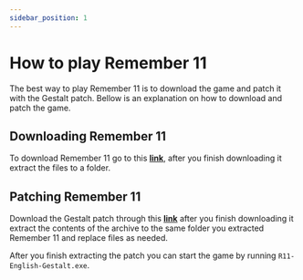 ```yaml
---
sidebar_position: 1
---
```


# How to play Remember 11

The best way to play Remember 11 is to download the game and patch it with the Gestalt patch. Bellow is an explanation on how to download and patch the game.

## Downloading Remember 11

To download Remember 11 go to this **[link](https://elasticbeanstalk-us-east-1-122562843908.s3.amazonaws.com/Remember_11_The_Age_of_Infinity_Win_Preinstalled_JP.EN.zip)**, after you finish downloading it extract the files to a folder.

## Patching Remember 11

Download the Gestalt patch through this **[link](https://elasticbeanstalk-us-east-1-122562843908.s3.amazonaws.com/R11-Gestalt-v1.2.1.zip)** after you finish downloading it extract the contents of the archive to the same folder you extracted Remember 11 and replace files as needed.

After you finish extracting the patch you can start the game by running `R11-English-Gestalt.exe`.
